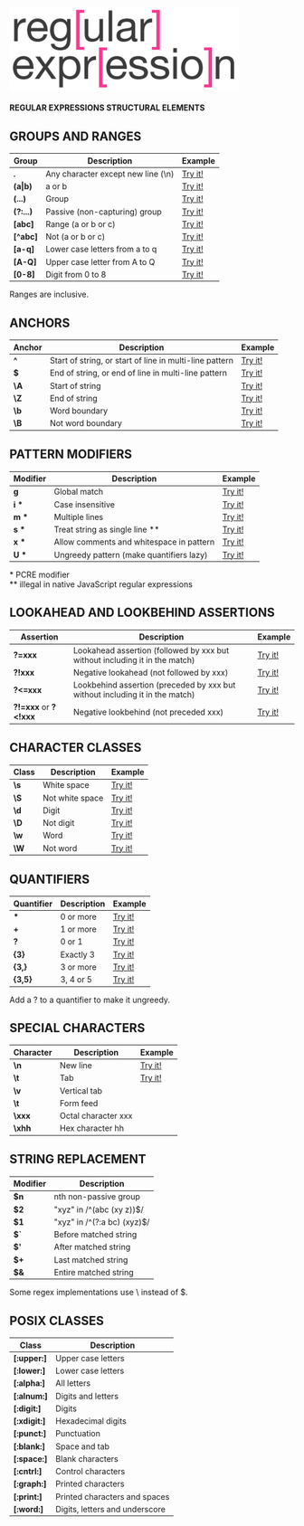 <p align="left">
  <img src="./assets/regexlogo.png" width="405">
</p>

#### REGULAR EXPRESSIONS STRUCTURAL ELEMENTS

## GROUPS AND RANGES

Group        | Description                        | Example
------------ | ---------------------------------- | ------------
**.**        | Any character except new line (\n) | [Try it!](https://regex101.com/r/pWk9ve/11)
**(a\|b)**   | a or b                             | [Try it!](https://regex101.com/r/pWk9ve/10)
**(...)**    | Group                              | [Try it!](https://regex101.com/r/pWk9ve/12)
**(?:...)**  | Passive (non-capturing) group      | [Try it!](https://regex101.com/r/pWk9ve/13)
**[abc]**    | Range (a or b or c)                | [Try it!](https://regex101.com/r/pWk9ve/14)
**[^abc]**   | Not (a or b or c)                  | [Try it!](https://regex101.com/r/pWk9ve/15)
**[a-q]**    | Lower case letters from a to q     | [Try it!](https://regex101.com/r/pWk9ve/16)
**[A-Q]**    | Upper case letter from A to Q      | [Try it!](https://regex101.com/r/pWk9ve/17)
**[0-8]**    | Digit from 0 to 8                  | [Try it!](https://regex101.com/r/pWk9ve/18)

Ranges are inclusive.

## ANCHORS

Anchor       | Description                                              | Example
------------ | -------------------------------------------------------- | ------------------------------------------
**^**        | Start of string, or start of line in multi-line pattern  | [Try it!](https://regex101.com/r/pWk9ve/1)
**$**        | End of string, or end of line in multi-line pattern      | [Try it!](https://regex101.com/r/pWk9ve/2) 
**\A**       | Start of string                                          | [Try it!](https://regex101.com/r/pWk9ve/6)
**\Z**       | End of string                                            | [Try it!](https://regex101.com/r/pWk9ve/7)
**\b**       | Word boundary                                            | [Try it!](https://regex101.com/r/pWk9ve/8)
**\B**       | Not word boundary                                        | [Try it!](https://regex101.com/r/pWk9ve/9)

## PATTERN MODIFIERS

Modifier     | Description                              | Example
------------ | ---------------------------------------- | -------------
**g**        | Global match                             | [Try it!](https://regex101.com/r/8aMufU/1)
**i \***     | Case insensitive                         | [Try it!](https://regex101.com/r/8aMufU/2)      
**m \***     | Multiple lines                           | [Try it!](https://regex101.com/r/8aMufU/3)   
**s \***     | Treat string as single line **           | [Try it!](https://regex101.com/r/8aMufU/4)  
**x \***     | Allow comments and whitespace in pattern | [Try it!](https://regex101.com/r/8aMufU/5)         
**U \***     | Ungreedy pattern (make quantifiers lazy) | [Try it!](https://regex101.com/r/8aMufU/6)  

\* PCRE modifier \
\*\* illegal in native JavaScript regular expressions


## LOOKAHEAD AND LOOKBEHIND ASSERTIONS

Assertion          | Description              | Example
-------------------| ------------------------ | -------------
**?=xxx**          | Lookahead assertion (followed by xxx but without including it in the match) | [Try it!](https://regex101.com/r/8aMufU/21)
**?!xxx**          | Negative lookahead (not followed by xxx) | [Try it!](https://regex101.com/r/8aMufU/22)    
**?<=xxx**         | Lookbehind assertion (preceded by xxx but without including it in the match)  | [Try it!](https://regex101.com/r/8aMufU/23)
**?!=xxx** or **?<!xxx** | Negative lookbehind (not preceded xxx) | [Try it!](https://regex101.com/r/8aMufU/24)

## CHARACTER CLASSES

Class        | Description        |  Example       
------------ | ------------------ | ------------ 
**\s**       | White space        | [Try it!](https://regex101.com/r/8aMufU/7)
**\S**       | Not white space    | [Try it!](https://regex101.com/r/8aMufU/8)
**\d**       | Digit              | [Try it!](https://regex101.com/r/8aMufU/10) 
**\D**       | Not digit          | [Try it!](https://regex101.com/r/8aMufU/9)
**\w**       | Word               | [Try it!](https://regex101.com/r/8aMufU/11)        
**\W**       | Not word           | [Try it!](https://regex101.com/r/8aMufU/12)


## QUANTIFIERS

Quantifier   | Description   | Example  
------------ | ------------- | ------------ 
**\***       | 0 or more     | [Try it!](https://regex101.com/r/8aMufU/13)
**+**        | 1 or more     | [Try it!](https://regex101.com/r/8aMufU/14)
**?**        | 0 or 1        | [Try it!](https://regex101.com/r/8aMufU/15)
**{3}**      | Exactly 3     | [Try it!](https://regex101.com/r/8aMufU/16)
**{3,}**     | 3 or more     | [Try it!](https://regex101.com/r/8aMufU/17)
**{3,5}**    | 3, 4 or 5     | [Try it!](https://regex101.com/r/8aMufU/18)  

Add a ? to a quantifier to make it ungreedy.

## SPECIAL CHARACTERS

Character    | Description         | Example    
------------ | ------------------- | ------------ 
**\n**       | New line            | [Try it!](https://regex101.com/r/8aMufU/19)
**\t**       | Tab                 | [Try it!](https://regex101.com/r/8aMufU/20) 
**\v**       | Vertical tab        | 
**\t**       | Form feed           | 
**\xxx**     | Octal character xxx | 
**\xhh**     | Hex character hh    | 

## STRING REPLACEMENT

Modifier     | Description                 | 
------------ | --------------------------- | 
**$n**       | nth non-passive group       |
**$2**       | "xyz" in /^(abc (xy z))$/   |
**$1**       | "xyz" in /^(?:a bc) (xyz)$/ |
**$`**       | Before matched string       |
**$'**       | After matched string        |
**$+**       | Last matched string         |
**$&**       | Entire matched string       |

Some regex implementations use \ instead of $.

## POSIX CLASSES

Class           | Description                    | 
--------------- | ------------------------------ | 
**[:upper:]**   | Upper case letters             |
**[:lower:]**   | Lower case letters             |
**[:alpha:]**   | All letters                    |
**[:alnum:]**   | Digits and letters             |
**[:digit:]**   | Digits                         |
**[:xdigit:]**  | Hexadecimal digits             |
**[:punct:]**   | Punctuation                    |
**[:blank:]**   | Space and tab                  |
**[:space:]**   | Blank characters               |
**[:cntrl:]**   | Control characters             |
**[:graph:]**   | Printed characters             |
**[:print:]**   | Printed characters and spaces  |
**[:word:]**    | Digits, letters and underscore |




